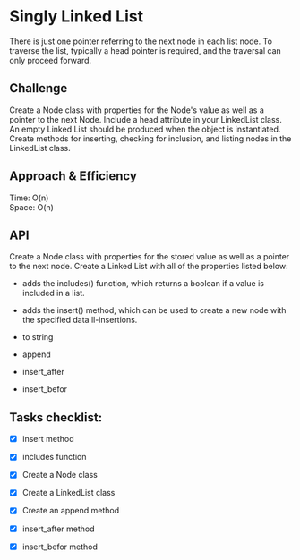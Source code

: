 # Singly Linked List
There is just one pointer referring to the next node in each list node. To traverse the list, typically a head pointer is required, and the traversal can only proceed forward.

## Challenge
Create a Node class with properties for the Node's value as well as a pointer to the next Node. Include a head attribute in your LinkedList class. An empty Linked List should be produced when the object is instantiated. Create methods for inserting, checking for inclusion, and listing nodes in the LinkedList class.

## Approach & Efficiency
Time: O(n)<br>
Space: O(n)

## API
Create a Node class with properties for the stored value as well as a pointer to the next node.
Create a Linked List with all of the properties listed below:

- adds the includes() function, which returns a boolean if a value is included in a list.

- adds the insert() method, which can be used to create a new node with the specified data ll-insertions.

- to string 
- append
- insert_after
- insert_befor



## Tasks checklist:
- [x] insert method
- [x] includes function
- [x] Create a Node class
- [x] Create a LinkedList class 
- [x] Create an append method
- [x] insert_after method
- [x] insert_befor method



